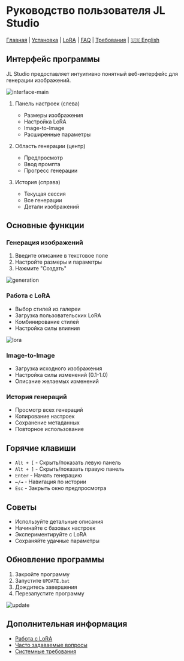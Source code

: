 # Руководство пользователя JL Studio

[Главная](../README.md) | [Установка](installation.md) | [LoRA](lora-guide.md) | [FAQ](faq.md) | [Требования](requirements.md) | [🇺🇸 English](en/user-guide.md)

## Интерфейс программы

JL Studio предоставляет интуитивно понятный веб-интерфейс для генерации изображений.

![interface-main](images/interface-main.png)

1. Панель настроек (слева)
   - Размеры изображения
   - Настройка LoRA
   - Image-to-Image
   - Расширенные параметры

2. Область генерации (центр)
   - Предпросмотр
   - Ввод промпта
   - Прогресс генерации

3. История (справа)
   - Текущая сессия
   - Все генерации
   - Детали изображений

## Основные функции

### Генерация изображений
1. Введите описание в текстовое поле
2. Настройте размеры и параметры
3. Нажмите "Создать"

![generation](images/generation.png)

### Работа с LoRA
- Выбор стилей из галереи
- Загрузка пользовательских LoRA
- Комбинирование стилей
- Настройка силы влияния

![lora](images/lora.png)

### Image-to-Image
- Загрузка исходного изображения
- Настройка силы изменений (0.1-1.0)
- Описание желаемых изменений

### История генераций
- Просмотр всех генераций
- Копирование настроек
- Сохранение метаданных
- Повторное использование

## Горячие клавиши

- `Alt + [` - Скрыть/показать левую панель
- `Alt + ]` - Скрыть/показать правую панель
- `Enter` - Начать генерацию
- `←/→` - Навигация по истории
- `Esc` - Закрыть окно предпросмотра

## Советы

- Используйте детальные описания
- Начинайте с базовых настроек
- Экспериментируйте с LoRA
- Сохраняйте удачные параметры

## Обновление программы

1. Закройте программу
2. Запустите `UPDATE.bat`
3. Дождитесь завершения
4. Перезапустите программу

![update](images/update.png)

## Дополнительная информация

- [Работа с LoRA](lora-guide.md)
- [Часто задаваемые вопросы](faq.md)
- [Системные требования](requirements.md)